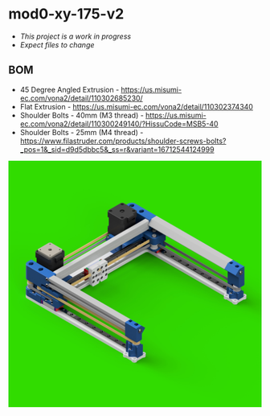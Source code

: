 # mod0-xy-175-v2

- *This project is a work in progress*
- *Expect files to change*

## BOM

- 45 Degree Angled Extrusion - https://us.misumi-ec.com/vona2/detail/110302685230/
- Flat Extrusion - https://us.misumi-ec.com/vona2/detail/110302374340
- Shoulder Bolts - 40mm (M3 thread) - https://us.misumi-ec.com/vona2/detail/110300249140/?HissuCode=MSB5-40
- Shoulder Bolts - 25mm (M4 thread) - https://www.filastruder.com/products/shoulder-screws-bolts?_pos=1&_sid=d9d5dbbc5&_ss=r&variant=16712544124999

  
![](xy-175-render.PNG)

